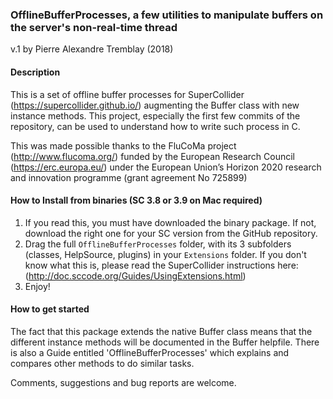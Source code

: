 ### OfflineBufferProcesses, a few utilities to manipulate buffers on the server's non-real-time thread
v.1 by Pierre Alexandre Tremblay (2018)

#### Description
This is a set of offline buffer processes for SuperCollider (https://supercollider.github.io/) augmenting the Buffer class with new instance methods. This project, especially the first few commits of the repository, can be used to understand how to write such process in C.

This was made possible thanks to the FluCoMa project (http://www.flucoma.org/) funded by the European Research Council (https://erc.europa.eu/) under the European Union’s Horizon 2020 research and innovation programme (grant agreement No 725899)

#### How to Install from binaries (SC 3.8 or 3.9 on Mac required)
1. If you read this, you must have downloaded the binary package. If not, download the right one for your SC version from the GitHub repository.
2. Drag the full `OfflineBufferProcesses` folder, with its 3 subfolders (classes, HelpSource, plugins) in your `Extensions` folder. If you don't know what this is, please read the SuperCollider instructions here: (http://doc.sccode.org/Guides/UsingExtensions.html)
3. Enjoy!

#### How to get started
The fact that this package extends the native Buffer class means that the different instance methods will be documented in the Buffer helpfile. There is also a Guide entitled 'OfflineBufferProcesses' which explains and compares other methods to do similar tasks.

Comments, suggestions and bug reports are welcome.
